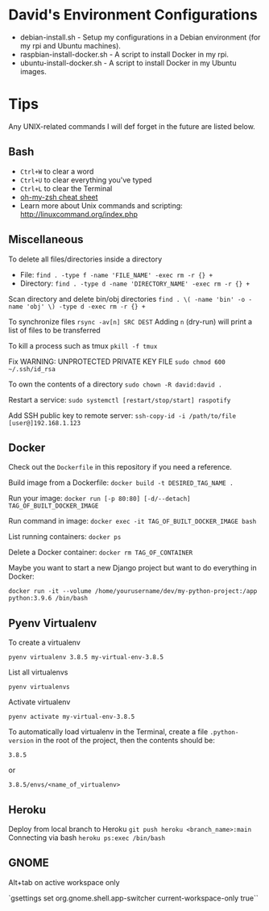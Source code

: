 # David's Environment Configurations

- debian-install.sh - Setup my configurations in a Debian environment (for my rpi and Ubuntu machines).
- raspbian-install-docker.sh - A script to install Docker in my rpi.
- ubuntu-install-docker.sh - A script to install Docker in my Ubuntu images.

# Tips

Any UNIX-related commands I will def forget in the future are listed below.

## Bash
- `Ctrl+W` to clear a word
- `Ctrl+U` to clear everything you've typed
- `Ctrl+L` to clear the Terminal
- [oh-my-zsh cheat sheet](https://github.com/ohmyzsh/ohmyzsh/wiki/Cheatsheet)
- Learn more about Unix commands and scripting: http://linuxcommand.org/index.php

## Miscellaneous
To delete all files/directories inside a directory
- File: `find . -type f -name 'FILE_NAME' -exec rm -r {} +`
- Directory: `find . -type d -name 'DIRECTORY_NAME' -exec rm -r {} +`

Scan directory and delete bin/obj directories
`find . \( -name 'bin' -o -name 'obj' \) -type d -exec rm -r {} +`

To synchronize files
`rsync -av[n] SRC DEST`
Adding `n` (dry-run) will print a list of files to be transferred

To kill a process such as tmux
`pkill -f tmux`

Fix WARNING: UNPROTECTED PRIVATE KEY FILE
`sudo chmod 600 ~/.ssh/id_rsa`

To own the contents of a directory
`sudo chown -R david:david .`

Restart a service: `sudo systemctl [restart/stop/start] raspotify`

Add SSH public key to remote server: `ssh-copy-id -i /path/to/file [user@]192.168.1.123`

## Docker
Check out the `Dockerfile` in this repository if you need a reference.

Build image from a Dockerfile: `docker build -t DESIRED_TAG_NAME .`

Run your image: `docker run [-p 80:80] [-d/--detach] TAG_OF_BUILT_DOCKER_IMAGE`

Run command in image: `docker exec -it TAG_OF_BUILT_DOCKER_IMAGE bash`

List running containers: `docker ps`

Delete a Docker container: `docker rm TAG_OF_CONTAINER`

Maybe you want to start a new Django project but want to do everything in Docker:
```
docker run -it --volume /home/yourusername/dev/my-python-project:/app python:3.9.6 /bin/bash
```

## Pyenv Virtualenv

To create a virtualenv

`pyenv virtualenv 3.8.5 my-virtual-env-3.8.5`

List all virtualenvs

`pyenv virtualenvs`

Activate virtualenv

`pyenv activate my-virtual-env-3.8.5`

To automatically load virtualenv in the Terminal, create a file `.python-version` in the root of the project, then the contents should be:

`3.8.5`

or

`3.8.5/envs/<name_of_virtualenv>`

## Heroku
Deploy from local branch to Heroku `git push heroku <branch_name>:main`
Connecting via bash `heroku ps:exec /bin/bash`

## GNOME

Alt+tab on active workspace only

`gsettings set org.gnome.shell.app-switcher current-workspace-only true``
